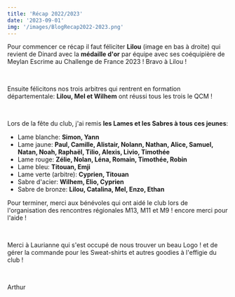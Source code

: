 ```yaml
---
title: 'Récap 2022/2023'
date: '2023-09-01'
img: '/images/BlogRecap2022-2023.png'
---
```

Pour commencer ce récap il faut féliciter **Lilou** (image en bas à droite) qui revient de Dinard avec la **médaille d'or** par équipe avec ses coéquipière de Meylan Escrime au Challenge de France 2023 ! Bravo à Lilou !

&nbsp;

Ensuite félicitons nos trois arbitres qui rentrent en formation départementale: **Lilou, Mel et Wilhem** ont réussi tous les trois le QCM !

&nbsp;

Lors de la fête du club, j'ai remis **les Lames et les Sabres à tous ces jeunes**:

- Lame blanche: **Simon, Yann**
- Lame jaune: **Paul, Camille, Alistair, Nolann, Nathan, Alice, Samuel, Natan, Noah, Raphaël, Tilio, Alexis, Livio, Timothée**
- Lame rouge: **Zélie, Nolan, Léna, Romain, Timothée, Robin**
- Lame bleu: **Titouan, Emji**
- Lame verte (arbitre): **Cyprien, Titouan**
- Sabre d'acier: **Wilhem, Elio, Cyprien**
- Sabre de bronze: **Lilou, Catalina, Mel, Enzo, Ethan**

Pour terminer, merci aux bénévoles qui ont aidé le club lors de l'organisation des rencontres régionales M13, M11 et M9 ! encore merci pour l'aide !

&nbsp;

Merci à Laurianne qui s'est occupé de nous trouver un beau Logo ! et de gérer la commande pour les Sweat-shirts et autres goodies à l'effigie du club !

&nbsp;

Arthur
